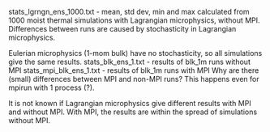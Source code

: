 stats_lgrngn_ens_1000.txt - mean, std dev, min and max calculated from 1000 moist thermal simulations with Lagrangian microphysics, without MPI.
Differences between runs are caused by stochasticity in Lagrangian microphysics.

Eulerian microphysics (1-mom bulk) have no stochasticity, so all simulations give the same results.
stats_blk_ens_1.txt - results of blk_1m runs without MPI
stats_mpi_blk_ens_1.txt - results of blk_1m runs with MPI
Why are there (small) differences between MPI and non-MPI runs?
This happens even for mpirun with 1 process (?).

It is not known if Lagrangian microphysics give different results with MPI and without MPI.
With MPI, the results are within the spread of simulations without MPI.

